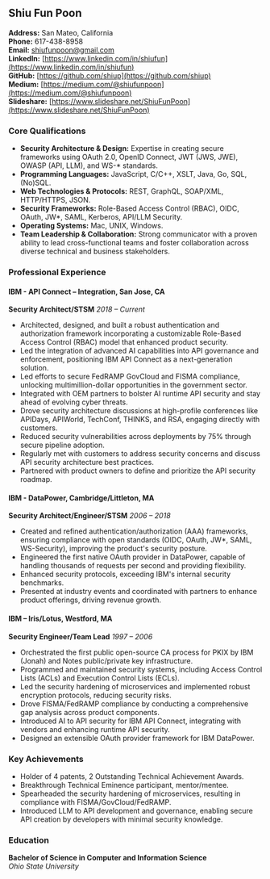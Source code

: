 ## Shiu Fun Poon

**Address:** San Mateo, California  
**Phone:** 617-438-8958  
**Email:** [shiufunpoon@gmail.com](mailto:shiufunpoon@gmail.com)  
**LinkedIn:** [https://www.linkedin.com/in/shiufun](https://www.linkedin.com/in/shiufun)  
**GitHub:** [https://github.com/shiup](https://github.com/shiup)  
**Medium:** [https://medium.com/@shiufunpoon](https://medium.com/@shiufunpoon)  
**Slideshare:** [https://www.slideshare.net/ShiuFunPoon](https://www.slideshare.net/ShiuFunPoon)

### Core Qualifications

- **Security Architecture & Design:** Expertise in creating secure frameworks using OAuth 2.0, OpenID Connect, JWT (JWS, JWE), OWASP (API, LLM), and WS-* standards.
- **Programming Languages:** JavaScript, C/C++, XSLT, Java, Go, SQL, (No)SQL.
- **Web Technologies & Protocols:** REST, GraphQL, SOAP/XML, HTTP/HTTPS, JSON.
- **Security Frameworks:** Role-Based Access Control (RBAC), OIDC, OAuth, JW*, SAML, Kerberos, API/LLM Security.
- **Operating Systems:** Mac, UNIX, Windows.
- **Team Leadership & Collaboration:** Strong communicator with a proven ability to lead cross-functional teams and foster collaboration across diverse technical and business stakeholders.

### Professional Experience

#### IBM - API Connect – Integration, San Jose, CA  
**Security Architect/STSM**  *2018 – Current*

- Architected, designed, and built a robust authentication and authorization framework incorporating a customizable Role-Based Access Control (RBAC) model that enhanced product security.
- Led the integration of advanced AI capabilities into API governance and enforcement, positioning IBM API Connect as a next-generation solution.
- Led efforts to secure FedRAMP GovCloud and FISMA compliance, unlocking multimillion-dollar opportunities in the government sector.
- Integrated with OEM partners to bolster AI runtime API security and stay ahead of evolving cyber threats.
- Drove security architecture discussions at high-profile conferences like APIDays, APIWorld, TechConf, THINKS, and RSA, engaging directly with customers.
- Reduced security vulnerabilities across deployments by 75% through secure pipeline adoption.
- Regularly met with customers to address security concerns and discuss API security architecture best practices.
- Partnered with product owners to define and prioritize the API security roadmap.

#### IBM - DataPower, Cambridge/Littleton, MA  
**Security Architect/Engineer/STSM**  *2006 – 2018*

- Created and refined authentication/authorization (AAA) frameworks, ensuring compliance with open standards (OIDC, OAuth, JW*, SAML, WS-Security), improving the product's security posture.
- Engineered the first native OAuth provider in DataPower, capable of handling thousands of requests per second and providing flexibility.
- Enhanced security protocols, exceeding IBM's internal security benchmarks.
- Presented at industry events and coordinated with partners to enhance product offerings, driving revenue growth.

#### IBM – Iris/Lotus, Westford, MA  
**Security Engineer/Team Lead**  *1997 – 2006*

- Orchestrated the first public open-source CA process for PKIX by IBM (Jonah) and Notes public/private key infrastructure.
- Programmed and maintained security systems, including Access Control Lists (ACLs) and Execution Control Lists (ECLs).
- Led the security hardening of microservices and implemented robust encryption protocols, reducing security risks.
- Drove FISMA/FedRAMP compliance by conducting a comprehensive gap analysis across product components.
- Introduced AI to API security for IBM API Connect, integrating with vendors and enhancing runtime API security.
- Designed an extensible OAuth provider framework for IBM DataPower.

### Key Achievements

- Holder of 4 patents, 2 Outstanding Technical Achievement Awards.
- Breakthrough Technical Eminence participant, mentor/mentee.
- Spearheaded the security hardening of microservices, resulting in compliance with FISMA/GovCloud/FedRAMP.
- Introduced LLM to API development and governance, enabling secure API creation by developers with minimal security knowledge.

### Education

**Bachelor of Science in Computer and Information Science**  
*Ohio State University*
